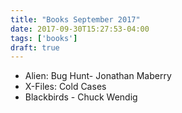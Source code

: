 ```yaml
---
title: "Books September 2017"
date: 2017-09-30T15:27:53-04:00
tags: ['books']
draft: true
---
```


* Alien: Bug Hunt- Jonathan Maberry 
* X-Files: Cold Cases 
* Blackbirds - Chuck Wendig 